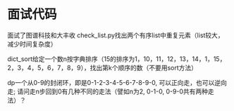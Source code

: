 # 面试代码
面试了图谱科技和大丰收
check_list.py找出两个有序list中重复元素（list较大，减少时间复杂度）

dict_sort给定一个数n按字典排序（15的排序为1，10，11，12，13，14，1，15，2，3，4，5，6，7，8，9），找出第k个顺序的数（不要用sort方法）

dp一个从0-9的封闭环，即是0-1-2-3-4-5-6-7-8-9-0, 可以正向走，也可以逆向走; 请问走n步回到0有几种不同的走法（譬如n为2, 0-1-0, 0-9-0共有两种走法）？
